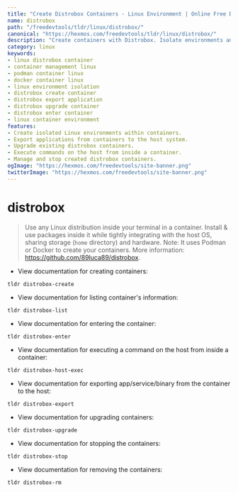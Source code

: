 ```yaml
---
title: "Create Distrobox Containers - Linux Environment | Online Free DevTools by Hexmos"
name: distrobox
path: "/freedevtools/tldr/linux/distrobox/"
canonical: "https://hexmos.com/freedevtools/tldr/linux/distrobox/"
description: "Create containers with Distrobox. Isolate environments and manage Linux distributions. Free online tool, no registration required."
category: linux
keywords:
- linux distrobox container
- container management linux
- podman container linux
- docker container linux
- linux environment isolation
- distrobox create container
- distrobox export application
- distrobox upgrade container
- distrobox enter container
- linux container environment
features:
- Create isolated Linux environments within containers.
- Export applications from containers to the host system.
- Upgrade existing distrobox containers.
- Execute commands on the host from inside a container.
- Manage and stop created distrobox containers.
ogImage: "https://hexmos.com/freedevtools/site-banner.png"
twitterImage: "https://hexmos.com/freedevtools/site-banner.png"
---
```


# distrobox

> Use any Linux distribution inside your terminal in a container. Install & use packages inside it while tightly integrating with the host OS, sharing storage (`home` directory) and hardware.
> Note: It uses Podman or Docker to create your containers.
> More information: <https://github.com/89luca89/distrobox>.

- View documentation for creating containers:

`tldr distrobox-create`

- View documentation for listing container's information:

`tldr distrobox-list`

- View documentation for entering the container:

`tldr distrobox-enter`

- View documentation for executing a command on the host from inside a container:

`tldr distrobox-host-exec`

- View documentation for exporting app/service/binary from the container to the host:

`tldr distrobox-export`

- View documentation for upgrading containers:

`tldr distrobox-upgrade`

- View documentation for stopping the containers:

`tldr distrobox-stop`

- View documentation for removing the containers:

`tldr distrobox-rm`
